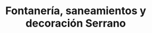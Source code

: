 ---
title: "Fontanería, saneamientos y decoración Serrano"
url: /mombeltran/fontaneria-saneamientos-y-decoracion-serrano/
shop: Baustoffe
---